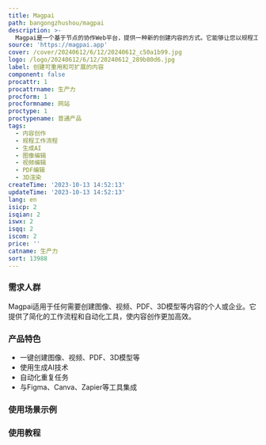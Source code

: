 ```yaml
---
title: Magpai
path: bangongzhushou/magpai
description: >-
  Magpai是一个基于节点的协作Web平台，提供一种新的创建内容的方式。它能够让您以规程工作流程来提高生产力和内容输出。Magpai具有生成AI、编辑、实用工具和发布工具，可立即用于创建图像、视频、PDF、3D模型等各种类型的内容。它还支持自动化重复任务，与Figma、Canva、Zapier等工具集成。
source: 'https://magpai.app'
cover: /cover/20240612/6/12/20240612_c50a1b99.jpg
logo: /logo/20240612/6/12/20240612_289b80d6.jpg
label: 创建可重用和可扩展的内容
component: false
procattr: 1
procattrname: 生产力
procform: 1
procformname: 网站
proctype: 1
proctypename: 普通产品
tags:
  - 内容创作
  - 规程工作流程
  - 生成AI
  - 图像编辑
  - 视频编辑
  - PDF编辑
  - 3D渲染
createTime: '2023-10-13 14:52:13'
updateTime: '2023-10-13 14:52:13'
lang: en
isicp: 2
isqian: 2
iswx: 2
isqq: 2
iscom: 2
price: ''
catname: 生产力
sort: 13988
---
```




### 需求人群
Magpai适用于任何需要创建图像、视频、PDF、3D模型等内容的个人或企业。它提供了简化的工作流程和自动化工具，使内容创作更加高效。

### 产品特色
- 一键创建图像、视频、PDF、3D模型等
- 使用生成AI技术
- 自动化重复任务
- 与Figma、Canva、Zapier等工具集成

### 使用场景示例


### 使用教程


  
